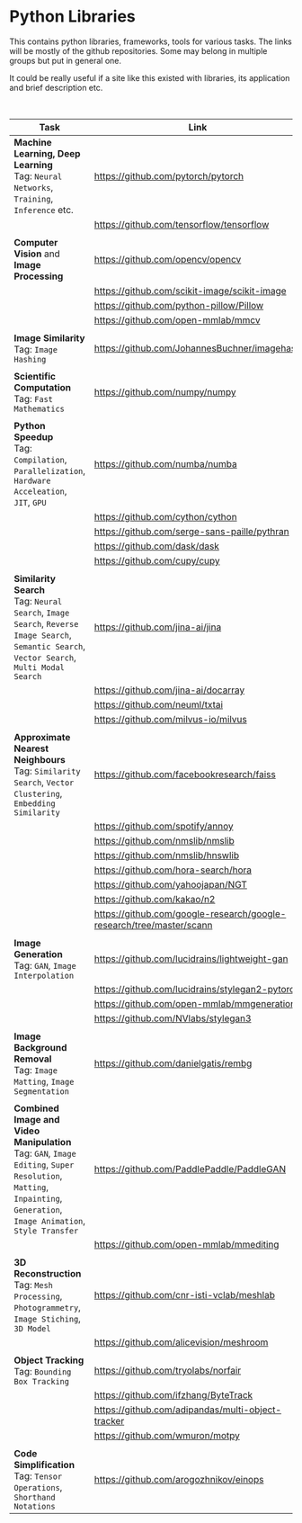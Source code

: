 # Python Libraries 

This contains python libraries, frameworks, tools for various tasks. The links will be mostly of the github repositories. Some may belong in multiple groups but put in general one.

It could be really useful if a site like this existed with libraries, its application and brief description etc.

<br>

| Task | Link |
| --- | --- |
| **Machine Learning, Deep Learning** <br> Tag: `Neural Networks`, `Training`, `Inference` etc. | https://github.com/pytorch/pytorch |
| | https://github.com/tensorflow/tensorflow |
|  |  |
| **Computer Vision** and **Image Processing** | https://github.com/opencv/opencv |
| | https://github.com/scikit-image/scikit-image |
| | https://github.com/python-pillow/Pillow |
| | https://github.com/open-mmlab/mmcv |
|  |  |
| **Image Similarity** <br> Tag: `Image Hashing` | https://github.com/JohannesBuchner/imagehash |
|  |  |
| **Scientific Computation** <br> Tag: `Fast Mathematics` | https://github.com/numpy/numpy |
|  |  |
| **Python Speedup** <br> Tag: `Compilation`, `Parallelization`, `Hardware Acceleation`, `JIT`, `GPU` | https://github.com/numba/numba |
| | https://github.com/cython/cython | 
| | https://github.com/serge-sans-paille/pythran | 
| | https://github.com/dask/dask |
| | https://github.com/cupy/cupy |
|  |  |
| **Similarity Search** <br> Tag: `Neural Search`, `Image Search`, `Reverse Image Search`, `Semantic Search`, `Vector Search`, `Multi Modal Search` | https://github.com/jina-ai/jina |
|  | https://github.com/jina-ai/docarray |
|  | https://github.com/neuml/txtai |
|  | https://github.com/milvus-io/milvus |
|  |  |
| **Approximate Nearest Neighbours** <br> Tag: `Similarity Search`, `Vector Clustering`, `Embedding Similarity` | https://github.com/facebookresearch/faiss |
| | https://github.com/spotify/annoy | 
| | https://github.com/nmslib/nmslib |
| | https://github.com/nmslib/hnswlib |
| | https://github.com/hora-search/hora |
| | https://github.com/yahoojapan/NGT |
| | https://github.com/kakao/n2 |
| | https://github.com/google-research/google-research/tree/master/scann |
|  |  |
| **Image Generation** <br> Tag: `GAN`, `Image Interpolation` | https://github.com/lucidrains/lightweight-gan |
| | https://github.com/lucidrains/stylegan2-pytorch |
| | https://github.com/open-mmlab/mmgeneration |
| | https://github.com/NVlabs/stylegan3 |
|  |  |
| **Image Background Removal** <br> Tag: `Image Matting`, `Image Segmentation` | https://github.com/danielgatis/rembg |
|  |  |
| **Combined Image and Video Manipulation** <br> Tag: `GAN`, `Image Editing`, `Super Resolution`, `Matting`, `Inpainting`, `Generation`, `Image Animation`, `Style Transfer` | https://github.com/PaddlePaddle/PaddleGAN |
| | https://github.com/open-mmlab/mmediting |
|  |  |
| **3D Reconstruction** <br> Tag: `Mesh Processing`, `Photogrammetry`, `Image Stiching`, `3D Model` | https://github.com/cnr-isti-vclab/meshlab |
| | https://github.com/alicevision/meshroom |
|  |  |
| **Object Tracking** <br> Tag: `Bounding Box Tracking` | https://github.com/tryolabs/norfair |
| | https://github.com/ifzhang/ByteTrack |
| | https://github.com/adipandas/multi-object-tracker |
| | https://github.com/wmuron/motpy |
|  |  |
| **Code Simplification** <br> Tag: `Tensor Operations`, `Shorthand Notations` | https://github.com/arogozhnikov/einops |


